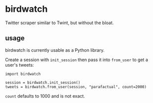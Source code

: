 # birdwatch

Twitter scraper similar to Twint, but without the bloat.

## usage

birdwatch is currently usable as a Python library.

Create a session with `init_session` then pass it into `from_user` to
get a user's tweets:

	import birdwatch

	session = birdwatch.init_session()
	tweets = birdwatch.from_user(session, "parafactual", count=2000)

`count` defaults to 1000 and is not exact.
